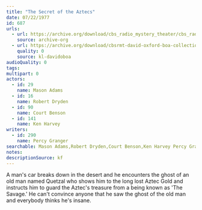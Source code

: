```yaml
---
title: "The Secret of the Aztecs"
date: 07/22/1977
id: 687
urls: 
  - url: https://archive.org/download/cbs_radio_mystery_theater/cbs_radio_mystery_theater-0651-0700.zip/cbs_radio_mystery_theater-0651-0700%2Fcbsrmt_0687_the_secret_of_the_aztecs.mp3
    source: archive-org
  - url: https://archive.org/download/cbsrmt-david-oxford-boa-collection/CBSRMT-770722-0687-The-Secret-of-the-Aztecs-(128-48)_WBBM-JE-{BoA}.mp3
    quality: 0
    source: kl-davidoboa
audioQuality: 0
tags: 
multipart: 0
actors:  
  - id: 29
    name: Mason Adams  
  - id: 16
    name: Robert Dryden  
  - id: 90
    name: Court Benson  
  - id: 141
    name: Ken Harvey
writers:  
  - id: 290
    name: Percy Granger
searchable: Mason Adams,Robert Dryden,Court Benson,Ken Harvey Percy Granger
notes: 
descriptionSource: kf
---
```

A man's car breaks down in the desert and he encounters the ghost of an old man named Quetzal who shows him to the long lost Aztec Gold and instructs him to guard the Aztec's treasure from a being known as 'The Savage.' He can't convince anyone that he saw the ghost of the old man and everybody thinks he's insane.